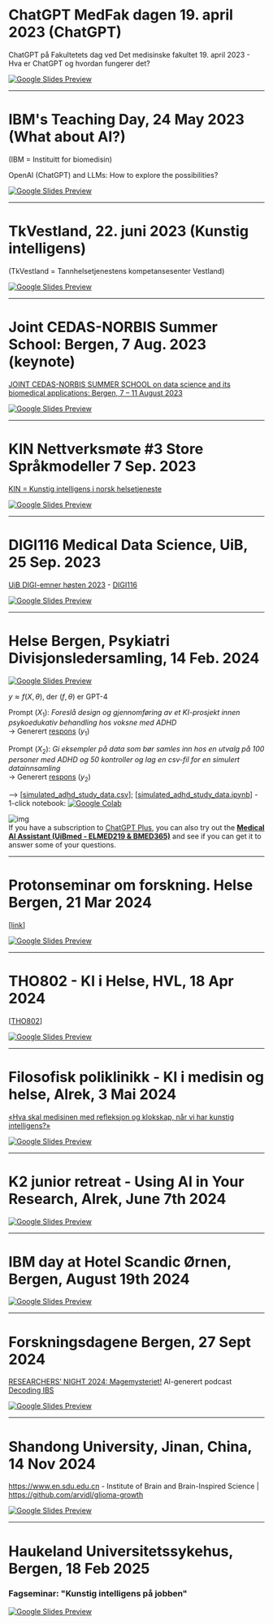 # ChatGPT MedFak dagen 19. april 2023 (ChatGPT)

ChatGPT på Fakultetets dag ved Det medisinske fakultet 19. april 2023  - Hva er ChatGPT og hvordan fungerer det?

[![Google Slides Preview](assets/ChatGPT-MedFakDagen-20230419-slides-preview.png)](https://docs.google.com/presentation/d/e/2PACX-1vRGb0djhId-ijolZvJZO7AICil6A9_cIhvTfnTeEqic7JK-EV1fN3aOUpJqyxZ5cOHt5neB-GgJohHv/pub?start=false&loop=false&delayms=3000)

----

# IBM's Teaching Day, 24 May 2023 (What about AI?)
(IBM = Instituitt for biomedisin)

OpenAI (ChatGPT) and LLMs: How to explore the possibilities?

[![Google Slides Preview](assets/IBM-Teaching-Day-20230524-slides-preview.png)](https://docs.google.com/presentation/d/e/2PACX-1vRUzCx__jTJcjFq5HH6LDinx8i_vXUFKAxmjk_IS4UyY75zPFP_BQtLPGaQ5gq-1EYY5D7FaKEPosdw/pub?start=false&loop=false&delayms=3000)

----

# TkVestland, 22. juni 2023 (Kunstig intelligens)
(TkVestland = Tannhelsetjenestens kompetansesenter Vestland)

<!-- Kunstig intelligens - muligheter og utfordringer i medisin og helse -->

[![Google Slides Preview](assets/TkVestland-20230622-slides-preview.png)](https://docs.google.com/presentation/d/e/2PACX-1vT9hRa2D1j2eJNWZAUvVLiKA5JFk8ZEKIwvneWXHsYoE0ZQotwJqr55vN8LAFwNk4p-EEvrsCO9b7Mv/pub?start=false&loop=false&delayms=3000)

----

# Joint CEDAS-NORBIS Summer School: Bergen, 7 Aug. 2023 (keynote)

[JOINT CEDAS-NORBIS SUMMER SCHOOL on data science and its biomedical applications: Bergen, 7 – 11 August 2023](https://datascience2023.w.uib.no)

[![Google Slides Preview](assets/Joint-CEDAS-NORBIS-Summer-School-20230807-slides-preview.png)](https://docs.google.com/presentation/d/e/2PACX-1vQy3MoLiq0XMzjr_jy4UOCEH8p_D_8A1n8nz6jL0ejUZlJZD9JAXDhOQKvJiET62sT814VX43QXzr4w/pub?start=false&loop=false&delayms=3000)

----

# KIN Nettverksmøte #3 Store Språkmodeller 7 Sep. 2023

[KIN = Kunstig intelligens i norsk helsetjeneste](https://ehealthresearch.no/kin)

[![Google Slides Preview](assets/KIN-Nettverksmoete-Spraakmodeller-20230907-slides-preview.png)](https://docs.google.com/presentation/d/e/2PACX-1vSwaldJo6yNLXmRgEtIXWUqYv9WAGUcTyvG1Q3PzhQKo8f7kiVntrIOHnTeFRQz0EJeX56Wg9BL9mK-/pub?start=false&loop=false&delayms=3000)

----

# DIGI116 Medical Data Science, UiB,  25 Sep. 2023

[UiB DIGI-emner høsten 2023](https://www.uib.no/digi/162588/digi-emner-h%C3%B8sten-2023) - [DIGI116](https://www.uib.no/digi/162588/digi-emner-h%C3%B8sten-2023#digi116-nbsp-medical-data-science)

[![Google Slides Preview](assets/DIGI116-Future-Perspective-20230926-slides-preview.png)](https://docs.google.com/presentation/d/e/2PACX-1vQdvaaREXaSEdKdgUtwhHa2zoZthgYbMbzwCz0zaU1BcGei9QhBW9OOxRaFDe_5jCOiZcM6dsVvr-wj/pub?start=false&loop=false&delayms=3000)

----

# Helse Bergen, Psykiatri Divisjonsledersamling, 14 Feb. 2024


[![Google Slides Preview](assets/Helse-Bergen-psykiatri-divisjonsledersamling-20240214-slides-preview.png)](https://docs.google.com/presentation/d/e/2PACX-1vRt12bimPLKOiCYDtM4MTXiiwzozbzDf2rp0sdF3hFGW0P-5HDTt9YK6BS_rmHSoZzWjKSrjSvAUqkn/pub?start=false&loop=false&delayms=3000)

$y \approx f(X, \theta)$, der ($f,\theta$) er GPT-4


Prompt ($X_1$): _Foreslå design og gjennomføring av et KI-prosjekt innen psykoedukativ behandling hos voksne med ADHD_ <br>
$\rightarrow$ Generert [respons](https://chat.openai.com/share/b3eddb96-ccac-4da2-9930-30f3084bb44a) ($y_1$)


Prompt ($X_2$): _Gi eksempler på data som bør samles inn hos en utvalg på 100 personer med ADHD og 50 kontroller og lag en csv-fil for en simulert datainnsamling_ <br> $\rightarrow$
Generert [respons](https://chat.openai.com/share/b5c31e86-8265-47b4-8ea3-10144ced1f6f) ($y_2$)

--> [[simulated_adhd_study_data.csv](./assets/simulated_adhd_study_data.csv)]; [[simulated_adhd_study_data.ipynb](https://nbviewer.org/github/MMIV-ML/ChatGPT-MedFakDagen-20230419/blob/main/assets/simulated_adhd_study_data.ipynb)] - 1-click notebook:  [![Google Colab](https://colab.research.google.com/assets/colab-badge.svg)](https://colab.research.google.com/github/MMIV-ML/ChatGPT-MedFakDagen-20230419/blob/main/assets/simulated_adhd_study_data.ipynb)<br>


![img](./assets/GPT-MedAI.png)<br>
If you have a subscription to [ChatGPT Plus](https://openai.com/blog/chatgpt-plus), you can also try out the [**Medical AI Assistant (UiBmed - ELMED219 & BMED365)**](https://chat.openai.com/g/g-d90dfN17H-medical-ai-assistant-uibmed-elmed219-bmed365) and see if you can get it to answer some of your questions.

-----

# Protonseminar om forskning. Helse Bergen, 21 Mar 2024 
[[link](https://www.helse-bergen.no/arrangementer/protonseminar-om-forsking2)]

[![Google Slides Preview](assets/Protonseminar-om-forskning-20240321-slides-preview.png)](https://docs.google.com/presentation/d/e/2PACX-1vQWuLxhtmZV9I4H6K-aVfEDOetWz0iRnybRgPrgWE4SM9QzCC_DTZ89o-YElJuRW9VNa0CeqWhYANhy/pub?start=false&loop=false&delayms=3000)

-----

# THO802 - KI i Helse, HVL, 18 Apr 2024 
[[THO802](https://www.hvl.no/studier/studieprogram/emne/THO802)]

[![Google Slides Preview](assets/THO802-HVL-Kunstig-Intelligens-i-Helse-20240418-slides-preview.png)](https://docs.google.com/presentation/d/e/2PACX-1vRhwLi0GeYZmVdtKDnBMlZE4Pjg7tWQiCcSdiPQFa683cQYbKLyb1xM8QFlZetv7ZrBkUPPk3NAjlUB/pub?start=false&loop=false&delayms=3000)

------

# Filosofisk poliklinikk - KI i medisin og helse, Alrek, 3 Mai 2024 
[«Hva skal medisinen med refleksjon og klokskap, når vi har kunstig intelligens?»](https://filosofiskpoliklinikk.no/03-05-2024)

[![Google Slides Preview](assets/filosofisk-poliklinikk-ki-alrek-20240503-slides-preview.png)](https://docs.google.com/presentation/d/e/2PACX-1vQiWd5hU_Gq4dnHUbMOvaYo9weBCBgJt9v7alqVJJc6hvORTepGqn0Mdy7VuW3TBbr_JdYbTBKxRDZP/pub?start=false&loop=false&delayms=3000)

------

# K2 junior retreat - Using AI in Your Research, Alrek, June 7th 2024 
[![Google Slides Preview](assets/K2-junior-retreat-PhD-AI-in-research-Alrek-20240607-slides-preview.png)](https://docs.google.com/presentation/d/e/2PACX-1vTiJepn62gADpoWGzT2SCGbmeIsSGDhnRrdw1EGNSgwO-05PbI6PrcxZ7MhoZg7n0E1w7VWMpYelYbz/pub?start=false&loop=false&delayms=3000)

------

# IBM day at Hotel Scandic Ørnen, Bergen, August 19th 2024
[![Google Slides Preview](assets/AI-in-biomedical-research-Scandic-Bergen-20240819-slides-preview.png)](https://docs.google.com/presentation/d/1hTTLkmVdlFWOUCTrZiz3H7q78BpYibPOF2QhC4JJ9DM/pub?start=false&loop=false&delayms=3000)

----

# Forskningsdagene Bergen, 27 Sept 2024
[RESEARCHERS’ NIGHT 2024: Magemysteriet!](https://www.uib.no/med/172352/researchers%E2%80%99-night-2024-magemysteriet)   AI-generert podcast [Decoding IBS](assets/Decoding_IBS.mp3)

[![Google Slides Preview](assets/Forskningsdagene-Bergen-Magemysteriet-20240927-slides-preview.png)](https://docs.google.com/presentation/d/14EEU-7FlKJ4zyxRQ7UGJApHEQfHryJWa_UxNGpiiPdo/pub?start=false&loop=false&delayms=3000)

----

# Shandong University, Jinan, China, 14 Nov 2024

https://www.en.sdu.edu.cn - Institute of Brain and Brain-Inspired Science  |  https://github.com/arvidl/glioma-growth

[![Google Slides Preview](assets/Glioma-growth-Shandong-University-20241114-slides-preview.png)](https://docs.google.com/presentation/d/e/2PACX-1vTbxvD0O4QYR2hM9LgDefpb6ELPGs-2kHHC27iRMwSDWg0OS4iY0mvMt2jup5y_lAL4-AG0yj15Uvqq/pub?start=false&loop=false&delayms=3000)

---

# Haukeland Universitetssykehus, Bergen, 18 Feb 2025

### Fagseminar: "Kunstig intelligens på jobben"

[![Google Slides Preview](assets/Haukeland-Universitetssykehus-20250218-slides-preview.png)](https://docs.google.com/presentation/d/e/2PACX-1vT70-WYIhSUf5vp1tnFbIItColTS3KjMSlLd2z3Pg9hTU-DU75iL6EX_js1hFfptnqcK2A1lHmVY12w/pub?start=false&loop=false&delayms=3000)

